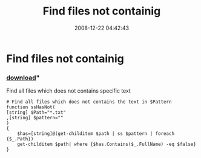 ﻿---
pid:            744
parent:         0
children:       
poster:         MatsGF
title:          Find files not containig
date:           2008-12-22 04:42:43
format:         posh
---

# Find files not containig

### [download](744.ps1)"

Find all files which does not contains specific text 

```posh
# Find all files which does not contains the text in $Pattern
function ssHasNot(
[string] $Path="*.txt"
,[string] $pattern=""
)
{
	$has=[string]@(get-childitem $path | ss $pattern | foreach {$_.Path})	
	get-childitem $path| where {$has.Contains($_.FullName) -eq $false}
}

```
